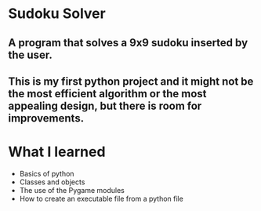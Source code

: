 # Sudoku Solver
## A program that solves a 9x9 sudoku inserted by the user.
## This is my first python project and it might not be the most efficient algorithm or the most appealing design, but there is room for improvements.
# What I learned
* Basics of python
* Classes and objects
* The use of the Pygame modules
* How to create an executable file from a python file
